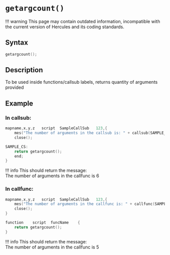 # `getargcount()`

!!! warning
	This page may contain outdated information, incompatible with the current version of Hercules and its coding standards.

## Syntax

```c
getargcount();
```

## Description

To be used inside functions/callsub labels, returns quantity of arguments provided

## Example

### In callsub:

```c
mapname,x,y,z	script	SampleCallSub	123,{
	mes("The number of arguments in the callsub is: " + callsub(SAMPLE_CS, 1, 2, 3, 4, 5, 6));
	close();

SAMPLE_CS:
	return getargcount();
	end;
}
```

!!! info
	This should return the message:  
	The number of arguments in the callfunc is 6 

### In callfunc:

```c
mapname,x,y,z	script	SampleCallSub	123,{
	mes("The number of arguments in the callfunc is: " + callfunc(SAMPLE_CS, 1, 2, 3, 4, 5));
	close();
}

function	script	funcName	{
	return getargcount();
}
```

!!! info
	This should return the message:  
	The number of arguments in the callfunc is 5 
